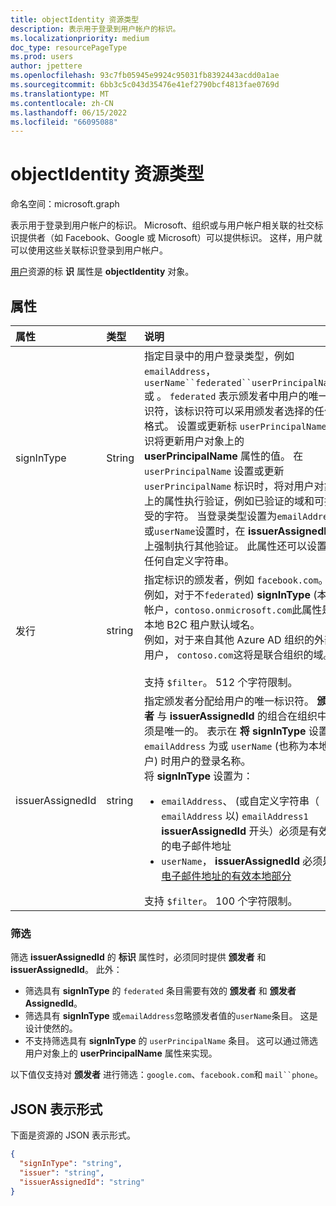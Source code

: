 ```yaml
---
title: objectIdentity 资源类型
description: 表示用于登录到用户帐户的标识。
ms.localizationpriority: medium
doc_type: resourcePageType
ms.prod: users
author: jpettere
ms.openlocfilehash: 93c7fb05945e9924c95031fb8392443acdd0a1ae
ms.sourcegitcommit: 6bb3c5c043d35476e41ef2790bcf4813fae0769d
ms.translationtype: MT
ms.contentlocale: zh-CN
ms.lasthandoff: 06/15/2022
ms.locfileid: "66095088"
---
```

# <a name="objectidentity-resource-type"></a>objectIdentity 资源类型

命名空间：microsoft.graph

表示用于登录到用户帐户的标识。 Microsoft、组织或与用户帐户相关联的社交标识提供者（如 Facebook、Google 或 Microsoft）可以提供标识。 这样，用户就可以使用这些关联标识登录到用户帐户。

[用户](user.md)资源的标 **识** 属性是 **objectIdentity** 对象。

## <a name="properties"></a>属性

| 属性   | 类型 |说明|
|:---------------|:--------|:----------|
|signInType|String| 指定目录中的用户登录类型，例如`emailAddress`，`userName``federated``userPrincipalName`或 。 `federated` 表示颁发者中用户的唯一标识符，该标识符可以采用颁发者选择的任何格式。 设置或更新标 `userPrincipalName` 识将更新用户对象上的 **userPrincipalName** 属性的值。 在 `userPrincipalName` 设置或更新 `userPrincipalName` 标识时，将对用户对象上的属性执行验证，例如已验证的域和可接受的字符。 当登录类型设置为`emailAddress`或`userName`设置时，在 **issuerAssignedId** 上强制执行其他验证。 此属性还可以设置为任何自定义字符串。 |
|发行|string|指定标识的颁发者，例如 `facebook.com`。<br>例如，对于不`federated`) **signInType** (本地帐户，`contoso.onmicrosoft.com`此属性是本地 B2C 租户默认域名。<br>例如，对于来自其他 Azure AD 组织的外部用户， `contoso.com`这将是联合组织的域。<br><br>支持 `$filter`。 512 个字符限制。|
|issuerAssignedId|string|指定颁发者分配给用户的唯一标识符。 **颁发者** 与 **issuerAssignedId** 的组合在组织中必须是唯一的。 表示在 **将 signInType** 设置 `emailAddress` 为或 `userName` (也称为本地帐户) 时用户的登录名称。<br>将 **signInType** 设置为： <ul><li>`emailAddress`、 (或自定义字符串（ `emailAddress` 以) `emailAddress1` **issuerAssignedId** 开头）必须是有效的电子邮件地址</li><li>`userName`， **issuerAssignedId** 必须是 [电子邮件地址的有效本地部分](https://tools.ietf.org/html/rfc3696#section-3)</li></ul>支持 `$filter`。 100 个字符限制。|

### <a name="filtering"></a>筛选
筛选 **issuerAssignedId** 的 **标识** 属性时，必须同时提供 **颁发者** 和 **issuerAssignedId**。 此外：
- 筛选具有 **signInType** 的 `federated` 条目需要有效的 **颁发者** 和 **颁发者AssignedId**。
- 筛选具有 **signInType** 或`emailAddress`忽略颁发者值的`userName`条目。 这是设计使然的。 
- 不支持筛选具有 **signInType** 的 `userPrincipalName` 条目。 这可以通过筛选用户对象上的 **userPrincipalName** 属性来实现。

以下值仅支持对 **颁发者** 进行筛选：`google.com`、`facebook.com`和 `mail``phone`。

## <a name="json-representation"></a>JSON 表示形式

下面是资源的 JSON 表示形式。

<!-- {
  "blockType": "resource",
  "optionalProperties": [

  ],
  "@odata.type": "microsoft.graph.objectIdentity"
}-->

```json
{
  "signInType": "string",
  "issuer": "string",
  "issuerAssignedId": "string"
}
```

<!-- uuid: 8fcb5dbc-d5aa-4681-8e31-b001d5168d79
2015-10-25 14:57:30 UTC -->
<!--
{
  "type": "#page.annotation",
  "description": "objectIdentity resource",
  "keywords": "",
  "section": "documentation",
  "tocPath": "",
  "suppressions": []
}
-->

